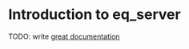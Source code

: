 # Introduction to eq_server

TODO: write [great documentation](http://jacobian.org/writing/great-documentation/what-to-write/)
